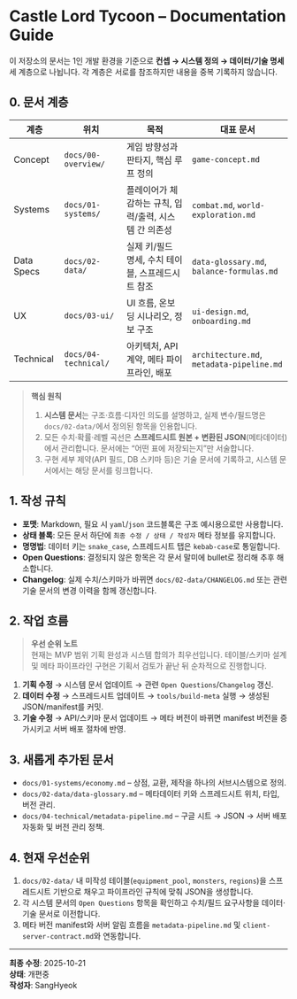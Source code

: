 # Castle Lord Tycoon – Documentation Guide

이 저장소의 문서는 1인 개발 환경을 기준으로 **컨셉 → 시스템 정의 → 데이터/기술 명세** 세 계층으로 나뉩니다. 각 계층은 서로를 참조하지만 내용을 중복 기록하지 않습니다.

## 0. 문서 계층

| 계층 | 위치 | 목적 | 대표 문서 |
| --- | --- | --- | --- |
| Concept | `docs/00-overview/` | 게임 방향성과 판타지, 핵심 루프 정의 | `game-concept.md` |
| Systems | `docs/01-systems/` | 플레이어가 체감하는 규칙, 입력/출력, 시스템 간 의존성 | `combat.md`, `world-exploration.md` |
| Data Specs | `docs/02-data/` | 실제 키/필드 명세, 수치 테이블, 스프레드시트 참조 | `data-glossary.md`, `balance-formulas.md` |
| UX | `docs/03-ui/` | UI 흐름, 온보딩 시나리오, 정보 구조 | `ui-design.md`, `onboarding.md` |
| Technical | `docs/04-technical/` | 아키텍처, API 계약, 메타 파이프라인, 배포 | `architecture.md`, `metadata-pipeline.md` |

> **핵심 원칙**  
> 1. **시스템 문서**는 구조·흐름·디자인 의도를 설명하고, 실제 변수/필드명은 `docs/02-data/`에서 정의된 항목을 인용합니다.  
> 2. 모든 수치·확률·레벨 곡선은 **스프레드시트 원본 + 변환된 JSON**(메타데이터)에서 관리합니다. 문서에는 “어떤 표에 저장되는지”만 서술합니다.  
> 3. 구현 세부 제약(API 필드, DB 스키마 등)은 기술 문서에 기록하고, 시스템 문서에서는 해당 문서를 링크합니다.

## 1. 작성 규칙

- **포맷**: Markdown, 필요 시 `yaml`/`json` 코드블록은 구조 예시용으로만 사용합니다.  
- **상태 블록**: 모든 문서 하단에 `최종 수정 / 상태 / 작성자` 메타 정보를 유지합니다.  
- **명명법**: 데이터 키는 `snake_case`, 스프레드시트 탭은 `kebab-case`로 통일합니다.  
- **Open Questions**: 결정되지 않은 항목은 각 문서 말미에 bullet로 정리해 추후 해소합니다.  
- **Changelog**: 실제 수치/스키마가 바뀌면 `docs/02-data/CHANGELOG.md` 또는 관련 기술 문서의 변경 이력을 함께 갱신합니다.

## 2. 작업 흐름

> **우선 순위 노트**  
> 현재는 MVP 범위 기획 완성과 시스템 합의가 최우선입니다. 테이블/스키마 설계 및 메타 파이프라인 구현은 기획서 검토가 끝난 뒤 순차적으로 진행합니다.

1. **기획 수정** → 시스템 문서 업데이트 → 관련 `Open Questions`/`Changelog` 갱신.  
2. **데이터 수정** → 스프레드시트 업데이트 → `tools/build-meta` 실행 → 생성된 JSON/manifest를 커밋.  
3. **기술 수정** → API/스키마 문서 업데이트 → 메타 버전이 바뀌면 manifest 버전을 증가시키고 서버 배포 절차에 반영.

## 3. 새롭게 추가된 문서

- `docs/01-systems/economy.md` – 상점, 교환, 제작을 하나의 서브시스템으로 정의.  
- `docs/02-data/data-glossary.md` – 메타데이터 키와 스프레드시트 위치, 타입, 버전 관리.  
- `docs/04-technical/metadata-pipeline.md` – 구글 시트 → JSON → 서버 배포 자동화 및 버전 관리 정책.

## 4. 현재 우선순위

1. `docs/02-data/` 내 미작성 테이블(`equipment_pool`, `monsters`, `regions`)을 스프레드시트 기반으로 채우고 파이프라인 규칙에 맞춰 JSON을 생성합니다.  
2. 각 시스템 문서의 `Open Questions` 항목을 확인하고 수치/필드 요구사항을 데이터·기술 문서로 이전합니다.  
3. 메타 버전 manifest와 서버 알림 흐름을 `metadata-pipeline.md` 및 `client-server-contract.md`와 연동합니다.

---
**최종 수정**: 2025-10-21  
**상태**: 개편중  
**작성자**: SangHyeok  
